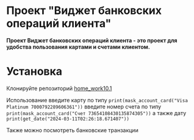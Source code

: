 # Проект "Виджет банковских операций клиента"

**Проект Виджет банковских операций клиента  - это проект для удобства 
пользования картами и счетами клиентом.**

# Установка

Клонируйте репозиторий [home_work10.1](git@github.com:VadimDevlekamov/home_work10.1.git)

Использование введите карту по типу `print(mask_account_card("Visa Platinum 7000792289606361"))`
введите номер счета по типу `print(mask_account_card("Счет 73654108430135874305"))`
а также дату `print(get_date("2024-03-11T02:26:18.671407"))`

Также можно посмотреть банковские транзакции
